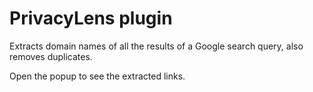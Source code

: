 # PrivacyLens plugin

Extracts domain names of all the results of a Google search query, also removes duplicates. 

Open the popup to see the extracted links.